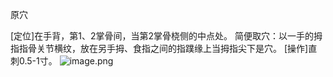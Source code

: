 原穴

[定位]在手背，第1、2掌骨间，当第2掌骨桡侧的中点处。
简便取穴：以一手的拇指指骨关节横纹，放在另手拇、食指之间的指蹼缘上当拇指尖下是穴。
[操作]直刺0.5-1寸。
![image.png](https://picgo18719498306.oss-cn-guangzhou.aliyuncs.com/20250423171710977.png)
